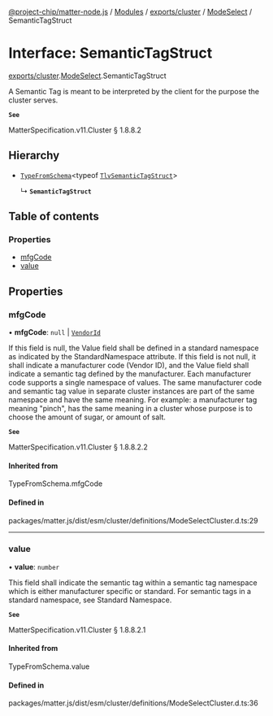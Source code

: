 [@project-chip/matter-node.js](../README.md) / [Modules](../modules.md) / [exports/cluster](../modules/exports_cluster.md) / [ModeSelect](../modules/exports_cluster.ModeSelect.md) / SemanticTagStruct

# Interface: SemanticTagStruct

[exports/cluster](../modules/exports_cluster.md).[ModeSelect](../modules/exports_cluster.ModeSelect.md).SemanticTagStruct

A Semantic Tag is meant to be interpreted by the client for the purpose the cluster serves.

**`See`**

MatterSpecification.v11.Cluster § 1.8.8.2

## Hierarchy

- [`TypeFromSchema`](../modules/exports_tlv.md#typefromschema)\<typeof [`TlvSemanticTagStruct`](../modules/exports_cluster.ModeSelect.md#tlvsemantictagstruct)\>

  ↳ **`SemanticTagStruct`**

## Table of contents

### Properties

- [mfgCode](exports_cluster.ModeSelect.SemanticTagStruct.md#mfgcode)
- [value](exports_cluster.ModeSelect.SemanticTagStruct.md#value)

## Properties

### mfgCode

• **mfgCode**: ``null`` \| [`VendorId`](../modules/exports_datatype.md#vendorid)

If this field is null, the Value field shall be defined in a standard namespace as indicated by the
StandardNamespace attribute. If this field is not null, it shall indicate a manufacturer code (Vendor ID),
and the Value field shall indicate a semantic tag defined by the manufacturer. Each manufacturer code
supports a single namespace of values. The same manufacturer code and semantic tag value in separate cluster
instances are part of the same namespace and have the same meaning. For example: a manufacturer tag meaning
"pinch", has the same meaning in a cluster whose purpose is to choose the amount of sugar, or amount of salt.

**`See`**

MatterSpecification.v11.Cluster § 1.8.8.2.2

#### Inherited from

TypeFromSchema.mfgCode

#### Defined in

packages/matter.js/dist/esm/cluster/definitions/ModeSelectCluster.d.ts:29

___

### value

• **value**: `number`

This field shall indicate the semantic tag within a semantic tag namespace which is either manufacturer
specific or standard. For semantic tags in a standard namespace, see Standard Namespace.

**`See`**

MatterSpecification.v11.Cluster § 1.8.8.2.1

#### Inherited from

TypeFromSchema.value

#### Defined in

packages/matter.js/dist/esm/cluster/definitions/ModeSelectCluster.d.ts:36
